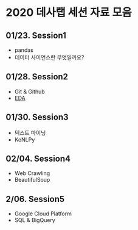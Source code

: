 # 2020 데사랩 세션 자료 모음

## 01/23. Session1
- pandas
- 데이터 사이언스란 무엇일까요?

## 01/28. Session2
- Git & Github
- [EDA](http://bit.ly/2U4ujt4)

## 01/30. Session3
- 텍스트 마이닝
- KoNLPy

## 02/04. Session4
- Web Crawling
- BeautifulSoup

## 2/06. Session5
- Google Cloud Platform
- SQL & BigQuery